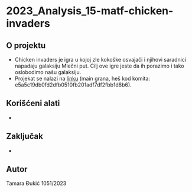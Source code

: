 # 2023_Analysis_15-matf-chicken-invaders

## O projektu

- Chicken invaders je igra u kojoj zle kokoške osvajači i njihovi saradnici napadaju galaksiju Mlečni put. Cilj ove igre jeste da ih porazimo i tako oslobodimo našu galaksiju.
- Projekat se nalazi na [linku](https://gitlab.com/matf-bg-ac-rs/course-rs/projects-2020-2021/15-matf-chicken-invaders) (main grana, heš kod komita: e5a5c19db0fd2dfb0510fb201adf7df2fbb1d8b6).


 ## Korišćeni alati
 -


## Zaključak
-

## Autor

Tamara Đukić 1051/2023
